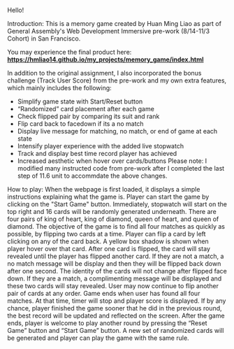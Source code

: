 Hello!

Introduction:
This is a memory game created by Huan Ming Liao as part of General Assembly's 
Web Development Immersive pre-work (8/14-11/3 Cohort) in San Francisco. 

You may experience the final product here: **https://hmliao14.github.io/my_projects/memory_game/index.html**

In addition to the original assignment, I also incorporated the bonus challenge (Track User Score) from the pre-work and my own extra features, which mainly includes the following:
- Simplify game state with Start/Reset button
- “Randomized” card placement after each game 
- Check flipped pair by comparing its suit and rank
- Flip card back to facedown if its a no match
- Display live message for matching, no match, or end of game at each state
- Intensify player experience with the added live stopwatch
- Track and display best time record player has achieved
- Increased aesthetic when hover over cards/buttons
Please note: I modified many instructed code from pre-work after I completed the last step of 11.6 unit to accommdate the above changes.

How to play:
When the webpage is first loaded, it displays a simple instructions explaining what the game is. Player can start the game by clicking on the "Start Game" button. Immediately, stopwatch will start on the top right and 16 cards will be randomly generated underneath. There are four pairs of king of heart, king of diamond, queen of heart, and queen of diamond. The objective of the game is to find all four matches as quickly as possible, by flipping two cards at a time. Player can flip a card by left clicking on any of the card back. A yellow box shadow is shown when player hover over that card. After one card is flipped, the card will stay revealed until the player has flipped another card. If they are not a match, a no match message will be display and then they will be flipped back down after one second. The identity of the cards will not change after flipped face down. If they are a match, a complimenting message will be displayed and these two cards will stay revealed. User may now continue to flip another pair of cards at any order. Game ends when user has found all four matches. At that time, timer will stop and player score is displayed. If by any chance, player finished the game sooner that he did in the previous round, the best record will be updated and reflected on the screen. After the game ends, player is welcome to play another round by pressing the “Reset Game” button and “Start Game” button. A new set of randomized cards will be generated and player can play the game with the same rule. 
